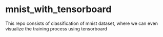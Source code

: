 # mnist_with_tensorboard
This repo consists of classification of mnist dataset, where we can even visualize the training process using tensorboard
